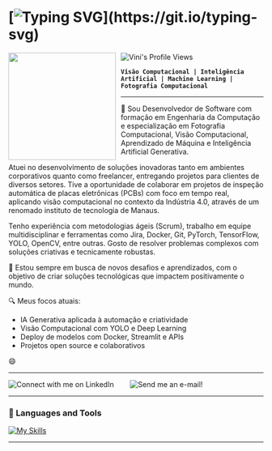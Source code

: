 # [![Typing SVG](https://readme-typing-svg.herokuapp.com/?color=2F80ED&size=35&center=true&vCenter=true&width=1000&lines=🧙🏽‍♂+Bem+vindo+ao+meu+perfil!;🧙🏽‍♂+Sou+um+desenvolvedor+de+IA!)](https://git.io/typing-svg)
<img src='https://github.com/user-attachments/assets/59e0876a-3fd9-4c75-822a-d0e31446d738' align='left' width='212' style="margin-right: 10px;">

![Vini's Profile Views](https://komarev.com/ghpvc/?username=vinilazzeri&color=blue)

**`Visão Computacional | Inteligência Artificial | Machine Learning | Fotografia Computacional`** 


***
👋 
Sou Desenvolvedor de Software com formação em Engenharia da Computação e especialização em Fotografia Computacional, Visão Computacional, Aprendizado de Máquina e Inteligência Artificial Generativa.

Atuei no desenvolvimento de soluções inovadoras tanto em ambientes corporativos quanto como freelancer, entregando projetos para clientes de diversos setores. Tive a oportunidade de colaborar em projetos de inspeção automática de placas eletrônicas (PCBs) com foco em tempo real, aplicando visão computacional no contexto da Indústria 4.0, através de um renomado instituto de tecnologia de Manaus.

Tenho experiência com metodologias ágeis (Scrum), trabalho em equipe multidisciplinar e ferramentas como Jira, Docker, Git, PyTorch, TensorFlow, YOLO, OpenCV, entre outras. Gosto de resolver problemas complexos com soluções criativas e tecnicamente robustas.

🚀 Estou sempre em busca de novos desafios e aprendizados, com o objetivo de criar soluções tecnológicas que impactem positivamente o mundo.

🔍 Meus focos atuais:
- IA Generativa aplicada à automação e criatividade
- Visão Computacional com YOLO e Deep Learning
- Deploy de modelos com Docker, Streamlit e APIs
- Projetos open source e colaborativos

😄
*** 

<p>
  <a href="https://www.linkedin.com/in/vinicius-lazzeri/" style="text-decoration: none; display: inline-block; margin-right: 20px;">
    <img alt="Connect with me on LinkedIn" title="Connect with me on LinkedIn" src="https://img.shields.io/badge/Connect%20with%20me%20on-LinkedIn-%230077B5.svg?style=flat-square&logo=linkedin&logoColor=white"/></a> &nbsp; <a href="mailto:vinicius.lazzeri@gmail.com" style="text-decoration: none; display: inline-block;">
    <img alt="Send me an e-mail!" title="Send me an e-mail!" src="https://img.shields.io/badge/Get%20in%20touch%20with%20me%20via-Gmail-%23EA4335.svg?style=flat-square&logo=gmail&logoColor=white&label=Get%20in%20touch%20with%20me%20via%20my"/>
  </a>
</p>


---


### 🧰 Languages and Tools

[![My Skills](https://skillicons.dev/icons?i=python,tensorflow,pytorch,opencv,ubuntu,windows,git,docker,kubernetes&perline=10)](https://skillicons.dev)
<br />

---







<!-- ![vinicius-lazzeri's Streak](https://github-readme-streak-stats.herokuapp.com/?user=vinicius-lazzeri&theme=default&hide_border=true) -->

#
